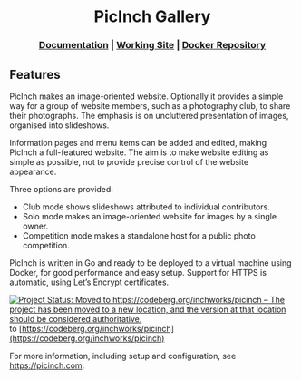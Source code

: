 <h1 align="center">PicInch Gallery</h1>

<div align="center">
  <h3>
    <a href="https://picinch.com">Documentation</a>
    <span> | </span>
    <a href="https://sconephoto.club">Working Site</a>
    <span> | </span>
    <a href="https://hub.docker.com/r/inchworks/picinch">Docker Repository</a>
  </h3>
</div>

## Features
PicInch makes an image-oriented website. Optionally it provides a simple way for a group of website members, such as a photography club, to share their photographs. The emphasis is on uncluttered presentation of images, organised into slideshows.

Information pages and menu items can be added and edited, making PicInch a full-featured website. The aim is to make website editing as simple as possible, not to provide precise control of the website appearance.

Three options are provided:
- Club mode shows slideshows attributed to individual contributors.
- Solo mode makes an image-oriented website for images by a single owner.
- Competition mode makes a standalone host for a public photo competition.

PicInch is written in Go and ready to be deployed to a virtual machine using Docker, for good performance and easy setup. Support for HTTPS is automatic, using Let’s Encrypt certificates.

[![Project Status: Moved to https://codeberg.org/inchworks/picinch – The project has been moved to a new location, and the version at that location should be considered authoritative.](https://www.repostatus.org/badges/latest/moved.svg)](https://www.repostatus.org/#moved) to [https://codeberg.org/inchworks/picinch](https://codeberg.org/inchworks/picinch)

For more information, including setup and configuration, see https://picinch.com.
